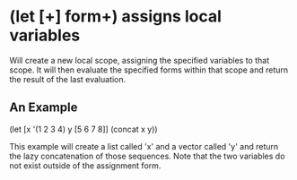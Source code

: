 # (let [<name form>+] form+) assigns local variables
Will create a new local scope, assigning the specified variables to that scope. It will then evaluate the specified forms within that scope and return the result of the last evaluation.

## An Example

  (let [x '(1 2 3 4)
        y [5 6 7 8]]
    (concat x y))

This example will create a list called 'x' and a vector called 'y' and return the lazy concatenation of those sequences. Note that the two variables do not exist outside of the assignment form.
